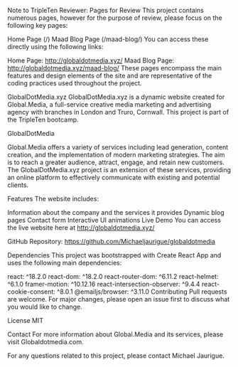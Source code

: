 Note to TripleTen Reviewer: Pages for Review This project contains numerous pages, however for the purpose of review, please focus on the following key pages:

Home Page (/) Maad Blog Page (/maad-blog/) You can access these directly using the following links:

Home Page: http://globaldotmedia.xyz/ Maad Blog Page: http://globaldotmedia.xyz/maad-blog/ These pages encompass the main features and design elements of the site and are representative of the coding practices used throughout the project.

GlobalDotMedia.xyz GlobalDotMedia.xyz is a dynamic website created for Global.Media, a full-service creative media marketing and advertising agency with branches in London and Truro, Cornwall. This project is part of the TripleTen bootcamp.

GlobalDotMedia

Global.Media offers a variety of services including lead generation, content creation, and the implementation of modern marketing strategies. The aim is to reach a greater audience, attract, engage, and retain new customers. The GlobalDotMedia.xyz project is an extension of these services, providing an online platform to effectively communicate with existing and potential clients.

Features The website includes:

Information about the company and the services it provides Dynamic blog pages Contact form Interactive UI animations Live Demo You can access the live website here at http://globaldotmedia.xyz/

GitHub Repository: https://github.com/Michaeljaurigue/globaldotmedia

Dependencies This project was bootstrapped with Create React App and uses the following main dependencies:

react: ^18.2.0 react-dom: ^18.2.0 react-router-dom: ^6.11.2 react-helmet: ^6.1.0 framer-motion: ^10.12.16 react-intersection-observer: ^9.4.4 react-cookie-consent: ^8.0.1 @emailjs/browser: ^3.11.0 Contributing Pull requests are welcome. For major changes, please open an issue first to discuss what you would like to change.

License MIT

Contact For more information about Global.Media and its services, please visit Globaldotmedia.com.

For any questions related to this project, please contact Michael Jaurigue.